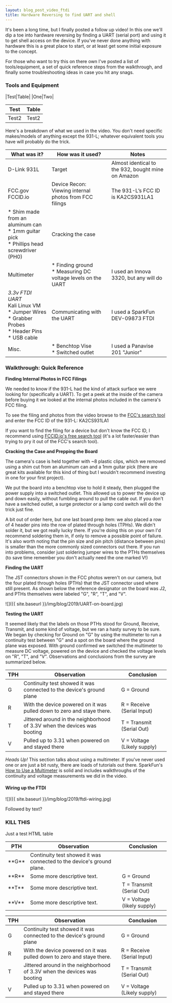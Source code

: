 ```yaml
---
layout: blog_post_video_ftdi
title: Hardware Reversing to find UART and shell
---
```


It's been a long time, but I finally posted a follow up video! In this one we'll dip a toe into hardware reversing by finding a UART (serial port) and using it to get shell access on the device. If you've never done anything with hardware this is a great place to start, or at least get some initial exposure to the concept. 

For those who want to try this on there own I've posted a list of tools/equipment, a set of quick reference steps from the walkthrough, and finally some troubleshooting ideas in case you hit any snags.

### Tools and Equipment

|Test|Table|
|One|Two|

|Test|Table|
|----|-----|
|Test2|Test2|

Here's a breakdown of what we used in the video. You don't need specific makes/models of anything except the 931-L; whatever equivalent tools you have will probably do the trick.

|What was it?|How was it used?| Notes|
|----------------|-------------|-------------|
|D-Link 931L | Target | Almost identical to the 932, bought mine on Amazon|
|FCC.gov<br>FCCID.io|Device Recon: Viewing internal photos from FCC filings|The 931-L’s FCC ID is KA2CS931LA1|
|* Shim made from an aluminum can<br>* 1mm guitar pick<br>* Phillips head screwdriver (PH0)|Cracking the case||
|Multimeter| * Finding ground<br>* Measuring DC voltage levels on the UART|I used an Innova 3320, but any will do|
|*3.3v FTDI UART<br>* Kali Linux VM<br>* Jumper Wires<br>*	Grabber Probes<br>*	Header Pins<br>* USB cable| Communicating with the UART|I used a SparkFun DEV-09873 FTDI|
|Misc. | * Benchtop Vise <br> * Switched outlet| I used a Panavise 201 "Junior"|

### Walkthrough: Quick Reference


**Finding Internal Photos in FCC Filings**

We needed to know if the 931-L had the kind of attack surface we were looking for (specifically a UART). To get a peek at the inside of the camera before buying it we looked at the internal photos included in the camera's FCC filing.

To see the filing and photos from the video browse to the [FCC's search tool](https://www.fcc.gov/oet/ea/fccid) and enter the FCC ID of the 931-L: KA2CS931LA1

If you want to find the filing for a device but don't know the FCC ID, I recommend using [FCCID.io's free search tool](https://fccid.io/search.php) (it's a lot faster/easier than trying to pry it out of the FCC's search tool).


**Cracking the Case and Prepping the Board**

The camera's case is held together with ~8 plastic clips, which we removed using a shim cut from an aluminum can and a 1mm guitar pick (there are great kits available for this kind of thing but I wouldn't recommend investing in one for your first project).

We put the board into a benchtop vise to hold it steady, then plugged the power supply into a switched outlet. This allowed us to power the device up and down easily, without fumbling around to pull the cable out. If you don't have a switched outlet, a surge protector or a lamp cord switch will do the trick just fine.

A bit out of order here, but one last board prep item: we also placed a row of 4 header pins into the row of plated through holes (TPHs). We didn't solder it, but we got really lucky there. If you're doing this on your own I'd recommend soldering them in, if only to remove a possible point of failure. It's also worth noting that the pin size and pin pitch (distance between pins) is smaller than the more commonly sized connectors out there. If you run into problems, consider just soldering jumper wires to the PTHs themselves (to save time remember you don't actually need the one marked V!)

**Finding the UART**

The JST connectors shown in the FCC photos weren't on our camera, but the four plated through holes (PTHs) that the JST connector used where still present. As shown below the reference designator on the board was J2, and PTHs themselves were labeled "G", "R", "T", and "V". 

![]({{ site.baseurl }}/img/blog/2019/UART-on-board.jpg)


**Testing the UART**

It seemed likely that the labels on those PTHs stood for Ground, Receive, Transmit, and some kind of voltage, but we ran a hasty survey to be sure. We began by checking for Ground on "G" by using the multimeter to run a continuity test between "G" and a spot on the board where the ground plane was exposed.  With ground confirmed we switched the multimeter to measure DC voltage, powered on the device and checked the voltage levels on "R", "T", and "V". Observations and conclusions from the survey are summarized below.

| TPH | Observation | Conclusion|
|---|---|---|
| G | Continuity test showed it was connected to the device's ground plane | G = Ground |
| R | With the device powered on it was pulled down to zero and staye there. | R = Receive (Serial Input) |
| T | Jittered around in the neighborhood of 3.3V when the devices was booting | T = Transmit (Serial Out)|
| V | Pulled up to 3.31 when powered on and stayed there | V = Voltage (Likely supply)|

_Heads Up!_ This section talks about using a multimeter. If you've never used one or are just a bit rusty, there are loads of tutorials out there. SparkFun's [How to Use a Multimeter](https://learn.sparkfun.com/tutorials/how-to-use-a-multimeter/) is solid and includes walkthroughs of the continuity and voltage measurements we did in the video.




#### Wiring up the FTDI

![]({{ site.baseurl }}/img/blog/2019/ftdi-wiring.jpg)

Followed by text?


### KILL THIS

Just a test HTML table 

<table>
<colgroup>
<col width="10%" />
<col width="60%" />
<col width="30%" />
</colgroup>
<thead>
<tr class="header">
<th>PTH</th>
<th>Observation</th>
<th>Conclusion</th>
</tr>
</thead>
<tbody>
<tr>
<td markdown="span">**G**</td>
<td markdown="span">Continuity test showed it was connected to the device's ground plane.</td>
</tr>
<tr>
<td markdown="span">**R**</td>
<td markdown="span">Some more descriptive text.</td>
<td markdown="span">G = Ground</td>
</tr>
<td markdown="span">**T**</td>
<td markdown="span">Some more descriptive text.</td>
<td markdown="span">T = Transmit (Serial Out)</td>
</tr>
<td markdown="span">**V**</td>
<td markdown="span">Some more descriptive text.</td>
<td markdown="span">V = Voltage (likely supply)</td>
</tr>
</tbody>
</table>

| TPH | Observation | Conclusion|
|---|---|---|
| G | Continuity test showed it was connected to the device's ground plane | G = Ground |
| R | With the device powered on it was pulled down to zero and staye there. | R = Receive (Serial Input) |
| T | Jittered around in the neighborhood of 3.3V when the devices was booting | T = Transmit (Serial Out)|
| V | Pulled up to 3.31 when powered on and stayed there | V = Voltage (Likely supply)|

